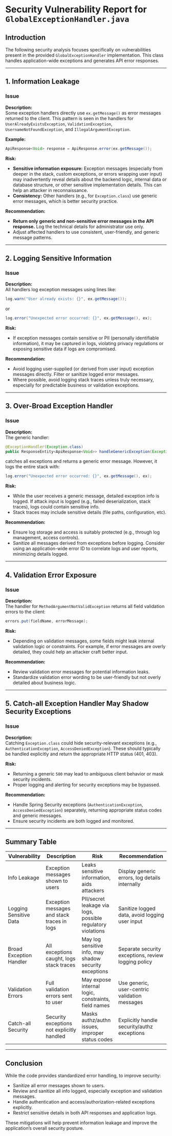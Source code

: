 # Security Vulnerability Report for `GlobalExceptionHandler.java`

## Introduction

The following security analysis focuses specifically on vulnerabilities present in the provided `GlobalExceptionHandler` implementation. This class handles application-wide exceptions and generates API error responses.

---

## 1. Information Leakage

### Issue

**Description:**  
Some exception handlers directly use `ex.getMessage()` as error messages returned to the client. This pattern is seen in the handlers for `UserAlreadyExistsException`, `ValidationException`, `UsernameNotFoundException`, and `IllegalArgumentException`.

**Example:**
```java
ApiResponse<Void> response = ApiResponse.error(ex.getMessage());
```

**Risk:**  
- **Sensitive information exposure:** Exception messages (especially from deeper in the stack, custom exceptions, or errors wrapping user input) may inadvertently reveal details about the backend logic, internal data or database structure, or other sensitive implementation details. This can help an attacker in reconnaissance.
- **Consistency:** Other handlers (e.g., for `Exception.class`) use generic error messages, which is better security practice.

**Recommendation:**  
- **Return only generic and non-sensitive error messages in the API response.** Log the technical details for administrator use only.
- Adjust affected handlers to use consistent, user-friendly, and generic message patterns.

---

## 2. Logging Sensitive Information

### Issue

**Description:**  
All handlers log exception messages using lines like:
```java
log.warn("User already exists: {}", ex.getMessage());
```
or
```java
log.error("Unexpected error occurred: {}", ex.getMessage(), ex);
```

**Risk:**
- If exception messages contain sensitive or PII (personally identifiable information), it may be captured in logs, violating privacy regulations or exposing sensitive data if logs are compromised.

**Recommendation:**  
- Avoid logging user-supplied (or derived from user input) exception messages directly. Filter or sanitize logged error messages.
- Where possible, avoid logging stack traces unless truly necessary, especially for predictable business or validation exceptions.

---

## 3. Over-Broad Exception Handler

### Issue

**Description:**  
The generic handler:
```java
@ExceptionHandler(Exception.class)
public ResponseEntity<ApiResponse<Void>> handleGenericException(Exception ex)
```
catches all exceptions and returns a generic error message. However, it logs the entire stack with:
```java
log.error("Unexpected error occurred: {}", ex.getMessage(), ex);
```

**Risk:**
- While the user receives a generic message, detailed exception info is logged. If attack input is logged (e.g., failed deserialization, stack traces), logs could contain sensitive info.
- Stack traces may include sensitive details (file paths, configuration, etc).

**Recommendation:**  
- Ensure log storage and access is suitably protected (e.g., through log management, access controls).
- Sanitize all messages derived from exceptions before logging. Consider using an application-wide error ID to correlate logs and user reports, minimizing details logged.

---

## 4. Validation Error Exposure

### Issue

**Description:**  
The handler for `MethodArgumentNotValidException` returns all field validation errors to the client:
```java
errors.put(fieldName, errorMessage);
```

**Risk:**
- Depending on validation messages, some fields might leak internal validation logic or constraints. For example, if error messages are overly detailed, they could help an attacker craft better input.

**Recommendation:**  
- Review validation error messages for potential information leaks.
- Standardize validation error wording to be user-friendly but not overly detailed about business logic.

---

## 5. Catch-all Exception Handler May Shadow Security Exceptions

### Issue

**Description:**  
Catching `Exception.class` could hide security-relevant exceptions (e.g., `AuthenticationException`, `AccessDeniedException`). These should typically be handled explicitly and return the appropriate HTTP status (401, 403).

**Risk:**
- Returning a generic `500` may lead to ambiguous client behavior or mask security incidents.
- Proper logging and alerting for security exceptions may be bypassed.

**Recommendation:**  
- Handle Spring Security exceptions (`AuthenticationException`, `AccessDeniedException`) separately, returning appropriate status codes and generic messages.
- Ensure security incidents are both logged and monitored.

---

## Summary Table

| Vulnerability          | Description                                       | Risk                                                                         | Recommendation                                             |
|------------------------|---------------------------------------------------|------------------------------------------------------------------------------|------------------------------------------------------------|
| Info Leakage           | Exception messages shown to users                 | Leaks sensitive information, aids attackers                                  | Display generic errors, log details internally             |
| Logging Sensitive Data | Exception messages and stack traces in logs       | PII/secret leakage via logs, possible regulatory violations                  | Sanitize logged data, avoid logging user input             |
| Broad Exception Handler| All exceptions caught, logs stack traces          | May log sensitive info, may shadow security exceptions                       | Separate security exceptions, review logging policy         |
| Validation Errors      | Full validation errors sent to user               | May expose internal logic, constraints, field names                          | Use generic, user-centric validation messages              |
| Catch-all Security     | Security exceptions not explicitly handled        | Masks authz/authn issues, improper status codes                              | Explicitly handle security/authz exceptions                |

---

## Conclusion

While the code provides standardized error handling, to improve security:

- Sanitize all error messages shown to users.
- Review and sanitize all info logged, especially exception and validation messages.
- Handle authentication and access/authorization-related exceptions explicitly.
- Restrict sensitive details in both API responses and application logs.

These mitigations will help prevent information leakage and improve the application’s overall security posture.